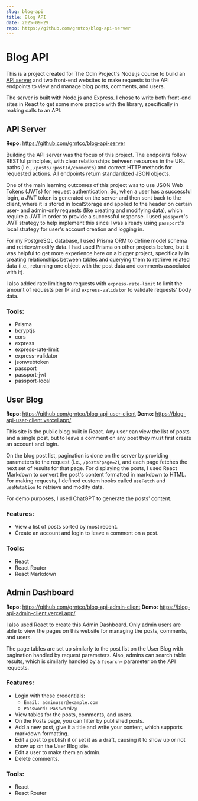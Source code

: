 ```yaml
---
slug: blog-api
title: Blog API
date: 2025-09-29
repo: https://github.com/grntco/blog-api-server
---
```


# Blog API

This is a project created for The Odin Project's Node.js course to build an [API server](https://www.theodinproject.com/lessons/node-path-nodejs-blog-api) and two front-end websites to make requests to the API endpoints to view and manage blog posts, comments, and users.

The server is built with Node.js and Express. I chose to write both front-end sites in React to get some more practice with the library, specifically in making calls to an API.

## API Server

**Repo:** https://github.com/grntco/blog-api-server

Building the API server was the focus of this project. The endpoints follow RESTful principles, with clear relationships between resources in the URL paths (i.e., `/posts/:postId/comments`) and correct HTTP methods for requested actions. All endpoints return standardized JSON objects.

One of the main learning outcomes of this project was to use JSON Web Tokens (JWTs) for request authentication. So, when a user has a successful login, a JWT token is generated on the server and then sent back to the client, where it is stored in localStorage and applied to the header on certain user- and admin-only requests (like creating and modifying data), which require a JWT in order to provide a successful response. I used `passport`'s JWT strategy to help implement this since I was already using `passport`'s local strategy for user's account creation and logging in.

For my PostgreSQL database, I used Prisma ORM to define model schema and retrieve/modify data. I had used Prisma on other projects before, but it was helpful to get more experience here on a bigger project, specifically in creating relationships between tables and querying them to retrieve related data (i.e., returning one object with the post data and comments associated with it).

I also added rate limiting to requests with `express-rate-limit` to limit the amount of requests per IP and `express-validator` to validate requests' body data.

### Tools:

-   Prisma
-   bcryptjs
-   cors
-   express
-   express-rate-limit
-   express-validator
-   jsonwebtoken
-   passport
-   passport-jwt
-   passport-local

## User Blog

**Repo:** https://github.com/grntco/blog-api-user-client
**Demo:** https://blog-api-user-client.vercel.app/

This site is the public blog built in React. Any user can view the list of posts and a single post, but to leave a comment on any post they must first create an account and login.

On the blog post list, pagination is done on the server by providing parameters to the request (i.e., `/posts?page=2`), and each page fetches the next set of results for that page. For displaying the posts, I used React Markdown to convert the post's content formatted in markdown to HTML. For making requests, I defined custom hooks called `useFetch` and `useMutation` to retrieve and modify data.

For demo purposes, I used ChatGPT to generate the posts' content.

### Features:

-   View a list of posts sorted by most recent.
-   Create an account and login to leave a comment on a post.

### Tools:

-   React
-   React Router
-   React Markdown

## Admin Dashboard

**Repo:** https://github.com/grntco/blog-api-admin-client
**Demo:** https://blog-api-admin-client.vercel.app/

I also used React to create this Admin Dashboard. Only admin users are able to view the pages on this website for managing the posts, comments, and users.

The page tables are set up similarly to the post list on the User Blog with pagination handled by request parameters. Also, admins can search table results, which is similarly handled by a `?search=` parameter on the API requests.

### Features:

-   Login with these credentials:
    -   `Email: adminuser@example.com`
    -   `Password: Password2@`
-   View tables for the posts, comments, and users.
-   On the Posts page, you can filter by published posts.
-   Add a new post, give it a title and write your content, which supports markdown formatting.
-   Edit a post to publish it or set it as a draft, causing it to show up or not show up on the User Blog site.
-   Edit a user to make them an admin.
-   Delete comments.

### Tools:

-   React
-   React Router
